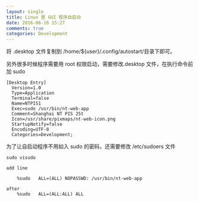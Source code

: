 ```yaml
---
layout: single
title: Linux 里 GUI 程序自启动
date: 2016-06-16 15:27
comments: true
categories: Development
---
```


将 .desktop 文件复制到 /home/${user}/.config/autostart/目录下即可。

另外很多时候程序需要用 root 权限启动，需要修改.desktop 文件，在执行命令前加 sudo


	[Desktop Entry]
	  Version=1.0
	  Type=Application
	  Terminal=false
	  Name=NTPIS1
	  Exec=sudo /usr/bin/nt-web-app
	  Comment=Shanghai NT PIS 25t
	  Icon=/usr/share/pixmaps/nt-web-icon.png
	  StartupNotify=false
	  Encoding=UTF-8
	  Categories=Development;


为了让自启动程序不用如入 sudo 的密码，还需要修改 /etc/sudoers 文件

	sudo visudo

	add line

		%sudo   ALL=(ALL) NOPASSWD: /usr/bin/nt-web-app
	
	after
		%sudo   ALL=(ALL:ALL) ALL